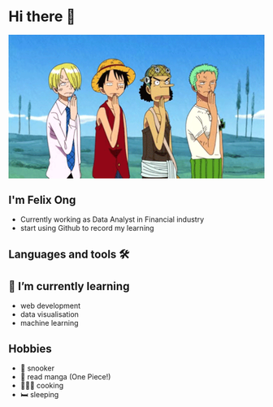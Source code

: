 # Hi there 👋

<div align="center">
<img hight="300" width="700" alt="GIF" align="center" src="https://github.com/davidjin7/davidjin7/blob/main/one_piece%20gif.gif">
</div>

## I'm Felix Ong 
  - Currently working as Data Analyst in Financial industry
  - start using Github to record my learning

## Languages and tools 🛠


## 🌱 I’m currently learning              
  - web development
  - data visualisation
  - machine learning 

## Hobbies 
  - 🎱 snooker
  - 📙 read manga (One Piece!) 
  - 👨🏻‍🍳 cooking
  - 🛏 sleeping
    
    


